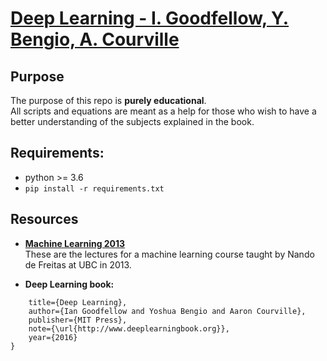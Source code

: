 # [Deep Learning - I. Goodfellow, Y. Bengio, A. Courville](http://www.deeplearningbook.org)

## Purpose
The purpose of this repo is **purely educational**. <br>
All scripts and equations are meant as a help for those who wish to have a better understanding of the subjects explained in the book.

## Requirements:
* python >= 3.6
* ```pip install -r requirements.txt```

## Resources

* **[Machine Learning 2013](https://www.youtube.com/playlist?list=PLE6Wd9FR--EdyJ5lbFl8UuGjecvVw66F6)** <br> 
These are the lectures for a machine learning course taught by Nando de Freitas at UBC in 2013.<br>

* **Deep Learning book:**
```@book{Goodfellow-et-al-2016,
    title={Deep Learning},
    author={Ian Goodfellow and Yoshua Bengio and Aaron Courville},
    publisher={MIT Press},
    note={\url{http://www.deeplearningbook.org}},
    year={2016}
}
```
